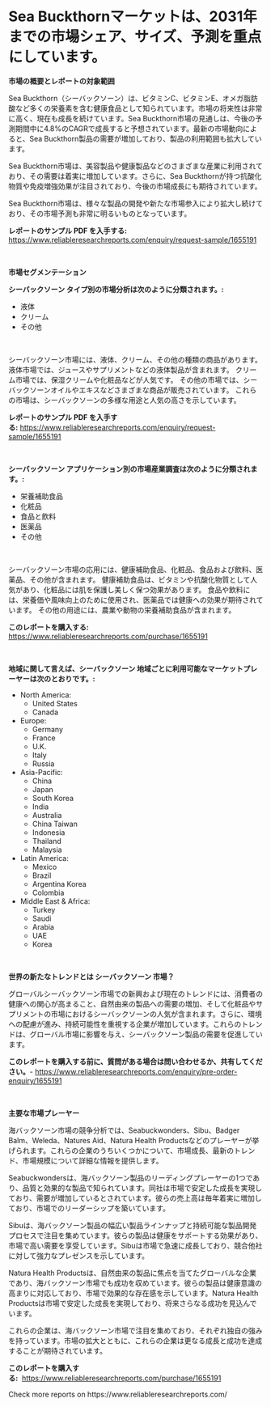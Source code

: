 <p><h1>Sea Buckthornマーケットは、2031年までの市場シェア、サイズ、予測を重点にしています。</h1></p><p><strong>市場の概要とレポートの対象範囲</strong></p>
<p><p>Sea Buckthorn（シーバックソーン）は、ビタミンC、ビタミンE、オメガ脂肪酸など多くの栄養素を含む健康食品として知られています。市場の将来性は非常に高く、現在も成長を続けています。Sea Buckthorn市場の見通しは、今後の予測期間中に4.8%のCAGRで成長すると予想されています。最新の市場動向によると、Sea Buckthorn製品の需要が増加しており、製品の利用範囲も拡大しています。</p><p>Sea Buckthorn市場は、美容製品や健康製品などのさまざまな産業に利用されており、その需要は着実に増加しています。さらに、Sea Buckthornが持つ抗酸化物質や免疫増強効果が注目されており、今後の市場成長にも期待されています。</p><p>Sea Buckthorn市場は、様々な製品の開発や新たな市場参入により拡大し続けており、その市場予測も非常に明るいものとなっています。</p></p>
<p><strong>レポートのサンプル PDF を入手する:</strong> <a href="https://www.reliableresearchreports.com/enquiry/request-sample/1655191">https://www.reliableresearchreports.com/enquiry/request-sample/1655191</a></p>
<p>&nbsp;</p>
<p><strong>市場セグメンテーション</strong></p>
<p><strong>シーバックソーン タイプ別の市場分析は次のように分類されます。:</strong></p>
<p><ul><li>液体</li><li>クリーム</li><li>その他</li></ul></p>
<p>&nbsp;</p>
<p><p>シーバックソーン市場には、液体、クリーム、その他の種類の商品があります。 液体市場では、ジュースやサプリメントなどの液体製品が含まれます。 クリーム市場では、保湿クリームや化粧品などが人気です。 その他の市場では、シーバックソーンオイルやエキスなどさまざまな商品が販売されています。 これらの市場は、シーバックソーンの多様な用途と人気の高さを示しています。</p></p>
<p><strong>レポートのサンプル PDF を入手する:</strong>&nbsp;<a href="https://www.reliableresearchreports.com/enquiry/request-sample/1655191">https://www.reliableresearchreports.com/enquiry/request-sample/1655191</a></p>
<p>&nbsp;</p>
<p><strong> シーバックソーン アプリケーション別の市場産業調査は次のように分類されます。:</strong></p>
<p><ul><li>栄養補助食品</li><li>化粧品</li><li>食品と飲料</li><li>医薬品</li><li>その他</li></ul></p>
<p>&nbsp;</p>
<p><p>シーバックソーン市場の応用には、健康補助食品、化粧品、食品および飲料、医薬品、その他が含まれます。 健康補助食品は、ビタミンや抗酸化物質として人気があり、化粧品には肌を保護し美しく保つ効果があります。 食品や飲料には、栄養価や風味向上のために使用され、医薬品では健康への効果が期待されています。 その他の用途には、農業や動物の栄養補助食品が含まれます。</p></p>
<p><strong>このレポートを購入する:</strong>&nbsp; <a href="https://www.reliableresearchreports.com/purchase/1655191">https://www.reliableresearchreports.com/purchase/1655191</a></p>
<p>&nbsp;</p>
<p><strong>地域に関して言えば、シーバックソーン 地域ごとに利用可能なマーケットプレーヤーは次のとおりです。:</strong></p>
<p><ul>
    <li>
        North America:
        <ul>
            <li>United States</li>
            <li>Canada</li>
        </ul>
    </li>
    <li>
        Europe:
        <ul>
            <li>Germany</li>
            <li>France</li>
            <li>U.K.</li>
            <li>Italy</li>
            <li>Russia</li>
        </ul>
    </li>
    <li>
        Asia-Pacific:
        <ul>
            <li>China</li>
            <li>Japan</li>
            <li>South Korea</li>
            <li>India</li>
            <li>Australia</li>
            <li>China Taiwan</li>
            <li>Indonesia</li>
            <li>Thailand</li>
            <li>Malaysia</li>
        </ul>
    </li>
    <li>
        Latin America:
        <ul>
            <li>Mexico</li>
            <li>Brazil</li>
            <li>Argentina Korea</li>
            <li>Colombia</li>
        </ul>
    </li>
    <li>
        Middle East & Africa:
        <ul>
            <li>Turkey</li>
            <li>Saudi</li>
            <li>Arabia</li>
            <li>UAE</li>
            <li>Korea</li>
        </ul>
    </li>
    </ul></p>
<p>&nbsp;</p>
<p><strong>世界の新たなトレンドとは シーバックソーン 市場？</strong></p>
<p><p>グローバルシーバックソーン市場での新興および現在のトレンドには、消費者の健康への関心が高まること、自然由来の製品への需要の増加、そして化粧品やサプリメントの市場におけるシーバックソーンの人気が含まれます。さらに、環境への配慮が進み、持続可能性を重視する企業が増加しています。これらのトレンドは、グローバル市場に影響を与え、シーバックソーン製品の需要を促進しています。</p></p>
<p><strong>このレポートを購入する前に、質問がある場合は問い合わせるか、共有してください。</strong>- <a href="https://www.reliableresearchreports.com/enquiry/pre-order-enquiry/1655191">https://www.reliableresearchreports.com/enquiry/pre-order-enquiry/1655191</a></p>
<p>&nbsp;</p>
<p><strong>主要な市場プレーヤー</strong></p>
<p><p>海バックソーン市場の競争分析では、Seabuckwonders、Sibu、Badger Balm、Weleda、Natures Aid、Natura Health Productsなどのプレーヤーが挙げられます。これらの企業のうちいくつかについて、市場成長、最新のトレンド、市場規模について詳細な情報を提供します。</p><p>Seabuckwondersは、海バックソーン製品のリーディングプレーヤーの1つであり、品質と効果的な製品で知られています。同社は市場で安定した成長を実現しており、需要が増加しているとされています。彼らの売上高は毎年着実に増加しており、市場でのリーダーシップを築いています。</p><p>Sibuは、海バックソーン製品の幅広い製品ラインナップと持続可能な製品開発プロセスで注目を集めています。彼らの製品は健康をサポートする効果があり、市場で高い需要を享受しています。Sibuは市場で急速に成長しており、競合他社に対して強力なプレゼンスを示しています。</p><p>Natura Health Productsは、自然由来の製品に焦点を当てたグローバルな企業であり、海バックソーン市場でも成功を収めています。彼らの製品は健康意識の高まりに対応しており、市場で効果的な存在感を示しています。Natura Health Productsは市場で安定した成長を実現しており、将来さらなる成功を見込んでいます。</p><p>これらの企業は、海バックソーン市場で注目を集めており、それぞれ独自の強みを持っています。市場の拡大とともに、これらの企業は更なる成長と成功を達成することが期待されています。</p></p>
<p><strong>このレポートを購入する:</strong>&nbsp;&nbsp;<a href="https://www.reliableresearchreports.com/purchase/1655191">https://www.reliableresearchreports.com/purchase/1655191</a></p>
<p>Check more reports on https://www.reliableresearchreports.com/</p>